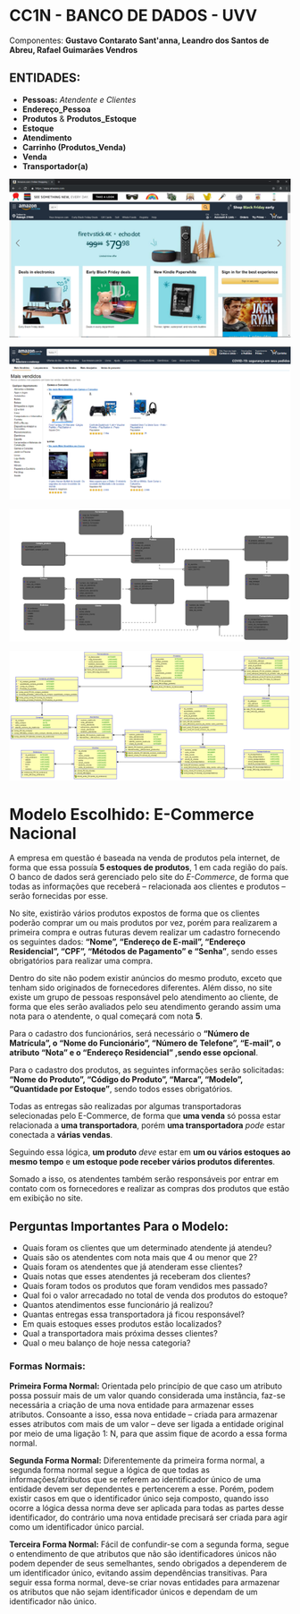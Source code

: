 # CC1N - BANCO DE DADOS - UVV
Componentes: **Gustavo Contarato Sant'anna, Leandro dos Santos de Abreu, Rafael Guimarães Vendros**

## ENTIDADES:
* **Pessoas:** *Atendente e Clientes*
* **Endereço_Pessoa**
* **Produtos** & **Produtos_Estoque** 
* **Estoque**
* **Atendimento**
* **Carrinho (Produtos_Venda)**
* **Venda**
* **Transportador(a)** 

<p align="center">
  <img src="./IMG/Screenshot_0.png" alt="Imagem 1 do exemplo">
</p>

<p align="center">
  <img src="./IMG/Screenshot_1.png" alt="Imagem 2 do exemplo">
</p>

<p align="center">
  <img src="./IMG/Logical 1.8.png" alt="Imagem 1 do modelo">
  
</p>
<p align="center">
  <img src="./IMG/Relational 1.5.png" alt="Imagem 2 do modelo">
</p>


# Modelo Escolhido: **E-Commerce Nacional**
A empresa em questão é baseada na venda de produtos pela internet, de forma que essa possuía **5 estoques de produtos**, 1 em cada região do país. O banco de dados será gerenciado pelo site do *E-Commerce*, de forma que todas as informações que receberá – relacionada aos clientes e produtos – serão fornecidas por esse. <br>

No site, existirão vários produtos expostos de forma que os clientes poderão comprar um ou mais produtos por vez, porém para realizarem a primeira compra e outras futuras devem realizar um cadastro fornecendo os seguintes dados: **“Nome”, “Endereço de E-mail”, “Endereço Residencial”, “CPF”, “Métodos de Pagamento” e “Senha”**, sendo esses obrigatórios para realizar uma compra. <br>

Dentro do site não podem existir anúncios do mesmo produto, exceto que tenham sido originados de fornecedores diferentes. Além disso, no site existe um grupo de pessoas responsável pelo atendimento ao cliente, de forma que eles serão avaliados pelo seu atendimento gerando assim uma nota para o atendente, o qual começará com nota **5**. <br>

Para o cadastro dos funcionários, será necessário o **“Número de Matrícula”, o “Nome do Funcionário”, “Número de Telefone”, “E-mail”, o atributo **“Nota”** e o “Endereço Residencial” ,sendo esse opcional**. <br>

Para o cadastro dos produtos, as seguintes informações serão solicitadas: **“Nome do Produto”, “Código do Produto”, “Marca”, “Modelo”, “Quantidade por Estoque”**, sendo todos esses obrigatórios. <br>

Todas as entregas são realizadas por algumas transportadoras selecionadas pelo E-Commerce, de forma que **uma venda** só possa estar relacionada a **uma transportadora**, porém **uma transportadora** *pode* estar conectada a **várias vendas**. <br>

Seguindo essa lógica, **um produto** *deve* estar em **um ou vários estoques ao mesmo tempo** e **um estoque pode receber vários produtos diferentes**. 

Somado a isso, os atendentes também serão responsáveis por entrar em contato com os fornecedores e realizar as compras dos produtos que estão em exibição no site.

## Perguntas Importantes Para o Modelo:

 * Quais foram os clientes que um determinado atendente já atendeu? 
 * Quais são os atendentes com nota mais que 4 ou menor que 2?
 * Quais foram os atendentes que já atenderam esse clientes?
 * Quais notas que esses atendentes já receberam dos clientes?
 * Quais foram todos os produtos que foram vendidos mes passado?
 * Qual foi o valor arrecadado no total de venda dos produtos do estoque?
 * Quantos atendimentos esse funcionário já realizou?
 * Quantas entregas essa transportadora já ficou responsável?
 * Em quais estoques esses produtos estão localizados?
 * Qual a transportadora mais próxima desses clientes?
 * Qual o meu balanço de hoje nessa categoria?

### Formas Normais:
 **Primeira Forma Normal:**
Orientada pelo princípio de que caso um atributo possa possuir mais de um valor quando considerada uma instância, faz-se necessária a criação de uma nova entidade para armazenar esses atributos.
Consoante a isso, essa nova entidade – criada para armazenar esses atributos com mais de um valor – deve ser ligada a entidade original por meio de uma ligação 1: N, para que assim fique de acordo a essa forma normal.

**Segunda Forma Normal:**
    Diferentemente da primeira forma normal, a segunda forma normal segue a lógica de que todas as informações/atributos que se referem ao identificador único de uma entidade devem ser dependentes e pertencerem a esse.
    Porém, podem existir casos em que o identificador único seja composto, quando isso ocorre a lógica dessa norma deve ser aplicada para todas as partes desse identificador, do contrário uma nova entidade precisará ser criada para agir como um identificador único parcial.

**Terceira Forma Normal:**
    Fácil de confundir-se com a segunda forma, segue o entendimento de que atributos que não são identificadores únicos não podem depender de seus semelhantes, sendo obrigados a dependerem de um identificador único, evitando assim dependências transitivas.
    Para seguir essa forma normal, deve-se criar novas entidades para armazenar os atributos que não sejam identificador únicos e dependam de um identificador não único.
